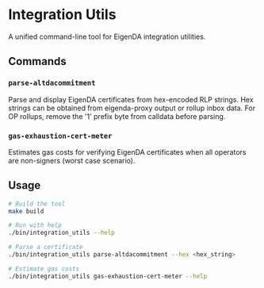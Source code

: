 # Integration Utils

A unified command-line tool for EigenDA integration utilities.

## Commands

### `parse-altdacommitment`
Parse and display EigenDA certificates from hex-encoded RLP strings. Hex strings can be obtained from eigenda-proxy output or rollup inbox data. For OP rollups, remove the '1' prefix byte from calldata before parsing.

### `gas-exhaustion-cert-meter` 
Estimates gas costs for verifying EigenDA certificates when all operators are non-signers (worst case scenario).

## Usage

```bash
# Build the tool
make build

# Run with help
./bin/integration_utils --help

# Parse a certificate
./bin/integration_utils parse-altdacommitment --hex <hex_string>

# Estimate gas costs
./bin/integration_utils gas-exhaustion-cert-meter --help
```